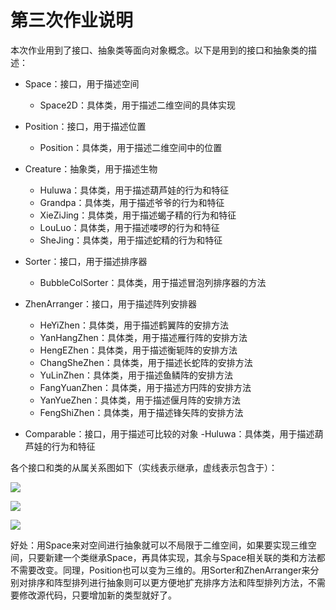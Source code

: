 # 第三次作业说明
本次作业用到了接口、抽象类等面向对象概念。以下是用到的接口和抽象类的描述：
	
- Space：接口，用于描述空间
	- Space2D：具体类，用于描述二维空间的具体实现
		

- Position：接口，用于描述位置
	- Position：具体类，用于描述二维空间中的位置

- Creature：抽象类，用于描述生物
	- Huluwa：具体类，用于描述葫芦娃的行为和特征
	- Grandpa：具体类，用于描述爷爷的行为和特征
	- XieZiJing：具体类，用于描述蝎子精的行为和特征
	- LouLuo：具体类，用于描述喽啰的行为和特征
	- SheJing：具体类，用于描述蛇精的行为和特征

- Sorter：接口，用于描述排序器
	- BubbleColSorter：具体类，用于描述冒泡列排序器的方法

- ZhenArranger：接口，用于描述阵列安排器
	- HeYiZhen：具体类，用于描述鹤翼阵的安排方法
	- YanHangZhen：具体类，用于描述雁行阵的安排方法
	- HengEZhen：具体类，用于描述衡轭阵的安排方法
	- ChangSheZhen：具体类，用于描述长蛇阵的安排方法 
	- YuLinZhen：具体类，用于描述鱼鳞阵的安排方法	
	- FangYuanZhen：具体类，用于描述方円阵的安排方法	 
	- YanYueZhen：具体类，用于描述偃月阵的安排方法	 
	- FengShiZhen：具体类，用于描述锋矢阵的安排方法	
 
- Comparable：接口，用于描述可比较的对象
	-Huluwa：具体类，用于描述葫芦娃的行为和特征
	
各个接口和类的从属关系图如下（实线表示继承，虚线表示包含于）：


![](https://github.com/HuangWenJ/java-2017f-homework/20171010/黄文杰-151220043/pic/1.png)

![](https://github.com/HuangWenJ/java-2017f-homework/20171010/黄文杰-151220043/pic/1.png)

![](https://github.com/HuangWenJ/java-2017f-homework/20171010/黄文杰-151220043/pic/1.png)


好处：用Space来对空间进行抽象就可以不局限于二维空间，如果要实现三维空间，只要新建一个类继承Space，再具体实现，其余与Space相关联的类和方法都不需要改变。同理，Position也可以变为三维的。用Sorter和ZhenArranger来分别对排序和阵型排列进行抽象则可以更方便地扩充排序方法和阵型排列方法，不需要修改源代码，只要增加新的类型就好了。
